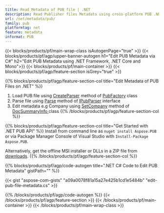 ```yaml
---
title: Read Metadata of PUB file | .NET 
description: Read Publisher files Metadata using cross-platform PUB .NET API Solution.  On-premise .NET API gives you access to SummaryInfo and DocSummaryInfo properties.
url: /net/metadata/pub/
family: pub
platformtag: net
feature: metadata
informat: PUB
---
```


{{< blocks/products/pf/main-wrap-class isAutogenPage="true" >}}
{{< blocks/products/pf/agp/upper-banner-autogen h1="Edit PUB Metadata via C#" h2="Edit PUB Metadata using .NET Framework, .NET Core and Mono">}}
{{< blocks/products/pf/main-container >}}
{{< blocks/products/pf/agp/feature-section isGrey="true" >}}

{{% blocks/products/pf/agp/feature-section-col title="Edit Metadata of PUB Files on .NET" %}}
1. Load PUB file using [CreateParser](https://apireference.aspose.com/pub/net/aspose.pub/pubfactory/methods/createparser/index) method of [PubFactory](https://apireference.aspose.com/pub/net/aspose.pub/pubfactory) class
2. Parse file using [Parse](https://apireference.aspose.com/pub/net/aspose.pub/ipubparser/methods/parse) method of [IPubParser](https://apireference.aspose.com/pub/net/aspose.pub/ipubparser) interface
3. Edit metadata e.g Company using [SetCompany](https://apireference.aspose.com/pub/net/aspose.pub/docsummaryinfo/methods/setcompany) method of [DocSummaryInfo ](https://apireference.aspose.com/pub/net/aspose.pub/docsummaryinfo) class 
{{% /blocks/products/pf/agp/feature-section-col %}}

{{% blocks/products/pf/agp/feature-section-col title="Get Started with .NET PUB API" %}}
Install from command line as ```nuget install Aspose.PUB``` or via Package Manager Console of Visual Studio with ```Install-Package Aspose.PUB```.

Alternatively, get the offline MSI installer or DLLs in a ZIP file from [downloads](https://downloads.aspose.com/pub/net).
{{% /blocks/products/pf/agp/feature-section-col %}}

{{% blocks/products/pf/agp/code-autogen title=".NET C# Code to Edit PUB Metadata" gistPath="" %}}

{{< gist "aspose-com-gists" "a09a0078f81a15a27e425b1cd1e5484b" "edit-pub-file-metadata.cs" >}}

{{% /blocks/products/pf/agp/code-autogen %}}
{{< /blocks/products/pf/agp/feature-section >}}
{{< /blocks/products/pf/main-container >}}
{{< /blocks/products/pf/main-wrap-class >}}